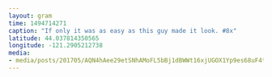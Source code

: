 ```yaml
---
layout: gram
time: 1494714271
caption: "If only it was as easy as this guy made it look. #8x"
latitude: 44.037814350565
longitude: -121.2905212738
media:
- media/posts/201705/AQN4hAee29etSNhAMoFL5bBj1dBWWt16xjUGOX1Yp9es68uF4tmW4OpZ9ZOgJEIGuv4s8XOR7tk4ttbqnkEpPtCurfGVphbhNRE3mo_17880359065026758.mp4
---
```

